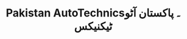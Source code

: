 ---
title: "Pakistan AutoTechnics۔ پاکستان آٹو ٹیکنیکس"
url: /karachi/pakistan-autotechnics-pkhstn-attw-ttykhnykhs/
shop: shop
---